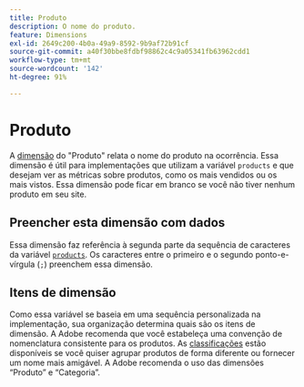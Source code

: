 ```yaml
---
title: Produto
description: O nome do produto.
feature: Dimensions
exl-id: 2649c200-4b0a-49a9-8592-9b9af72b91cf
source-git-commit: a40f30bbe8fdbf98862c4c9a05341fb63962cdd1
workflow-type: tm+mt
source-wordcount: '142'
ht-degree: 91%

---
```


# Produto

A [dimensão](overview.md) do &quot;Produto&quot; relata o nome do produto na ocorrência. Essa dimensão é útil para implementações que utilizam a variável `products` e que desejam ver as métricas sobre produtos, como os mais vendidos ou os mais vistos. Essa dimensão pode ficar em branco se você não tiver nenhum produto em seu site.

## Preencher esta dimensão com dados

Essa dimensão faz referência à segunda parte da sequência de caracteres da variável [`products`](/help/implement/vars/page-vars/products.md). Os caracteres entre o primeiro e o segundo ponto-e-vírgula (`;`) preenchem essa dimensão.

## Itens de dimensão

Como essa variável se baseia em uma sequência personalizada na implementação, sua organização determina quais são os itens de dimensão. A Adobe recomenda que você estabeleça uma convenção de nomenclatura consistente para os produtos. As [classificações](../classifications/classifications-overview.md) estão disponíveis se você quiser agrupar produtos de forma diferente ou fornecer um nome mais amigável. A Adobe recomenda o uso das dimensões “Produto” e “Categoria”.
